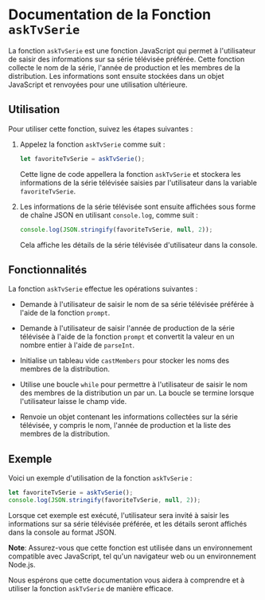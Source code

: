 # Documentation de la Fonction `askTvSerie`

La fonction `askTvSerie` est une fonction JavaScript qui permet à l'utilisateur de saisir des informations sur sa série télévisée préférée. Cette fonction collecte le nom de la série, l'année de production et les membres de la distribution. Les informations sont ensuite stockées dans un objet JavaScript et renvoyées pour une utilisation ultérieure.

## Utilisation

Pour utiliser cette fonction, suivez les étapes suivantes :

1. Appelez la fonction `askTvSerie` comme suit :
   
   ```javascript
   let favoriteTvSerie = askTvSerie();
   ```

   Cette ligne de code appellera la fonction `askTvSerie` et stockera les informations de la série télévisée saisies par l'utilisateur dans la variable `favoriteTvSerie`.

2. Les informations de la série télévisée sont ensuite affichées sous forme de chaîne JSON en utilisant `console.log`, comme suit :
   
   ```javascript
   console.log(JSON.stringify(favoriteTvSerie, null, 2));
   ```

   Cela affiche les détails de la série télévisée d'utilisateur dans la console.

## Fonctionnalités

La fonction `askTvSerie` effectue les opérations suivantes :

- Demande à l'utilisateur de saisir le nom de sa série télévisée préférée à l'aide de la fonction `prompt`.

- Demande à l'utilisateur de saisir l'année de production de la série télévisée à l'aide de la fonction `prompt` et convertit la valeur en un nombre entier à l'aide de `parseInt`.

- Initialise un tableau vide `castMembers` pour stocker les noms des membres de la distribution.

- Utilise une boucle `while` pour permettre à l'utilisateur de saisir le nom des membres de la distribution un par un. La boucle se termine lorsque l'utilisateur laisse le champ vide.

- Renvoie un objet contenant les informations collectées sur la série télévisée, y compris le nom, l'année de production et la liste des membres de la distribution.

## Exemple

Voici un exemple d'utilisation de la fonction `askTvSerie` :

```javascript
let favoriteTvSerie = askTvSerie();
console.log(JSON.stringify(favoriteTvSerie, null, 2));
```

Lorsque cet exemple est exécuté, l'utilisateur sera invité à saisir les informations sur sa série télévisée préférée, et les détails seront affichés dans la console au format JSON.

**Note**: Assurez-vous que cette fonction est utilisée dans un environnement compatible avec JavaScript, tel qu'un navigateur web ou un environnement Node.js.

Nous espérons que cette documentation vous aidera à comprendre et à utiliser la fonction `askTvSerie` de manière efficace.
```
